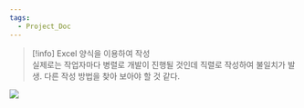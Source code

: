```yaml
---
tags:
  - Project_Doc
---
```

>[!info]
>Excel 양식을 이용하여 작성 <br>
>실제로는 작업자마다 병렬로 개발이 진행될 것인데 직렬로 작성하여 불일치가 발생. 다른 작성 방법을 찾아 보아야 할 것 같다.

![](https://onedrive.live.com/embed?resid=130CBFA7E5A0B893%2165085&authkey=%21AAID8ByFrKBMe7Y&width=2974&height=1238)
